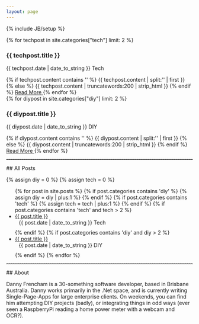 ```yaml
---
layout: page
---
```

{% include JB/setup %}

<div>
<div class="fleft">
{% for techpost in site.categories["tech"] limit: 2 %}
<h3>{{ techpost.title }}</h3>
<p class="text-primary">{{ techpost.date | date_to_string }} 
	<span class="label label-success">Tech</span></p>
{% if techpost.content contains '<!--more-->' %}
{{ techpost.content | split:'<!--more-->' | first }}
{% else %}
{{ techpost.content | truncatewords:200 | strip_html }}
{% endif %}
<a href="{{ BASE_PATH }}{{ techpost.url }}" class="btn btn-default">
  Read More <span class="glyphicon glyphicon-arrow-right"></span>
</a>
{% endfor %}
</div>

<div class="fright">
{% for diypost in site.categories["diy"] limit: 2 %}
<h3>{{ diypost.title }}</h3>
<p class="text-primary">{{ diypost.date | date_to_string }}
<span class="label label-danger">DIY</span></p>
{% if diypost.content contains '<!--more-->' %}
{{ diypost.content | split:'<!--more-->' | first }}
{% else %}
{{ diypost.content | truncatewords:200 | strip_html }}
{% endif %}
<a href="{{ BASE_PATH }}{{ diypost.url }}" class="btn btn-default">
  Read More <span class="glyphicon glyphicon-arrow-right"></span>
</a>
{% endfor %}
</div>
</div>
<p style="clear:both;" />
<hr style="margin-top:5px;border-top: dashed 1px; border-color:#808080;">
## All Posts

{% assign diy = 0 %}
{% assign tech = 0 %}

<div class="recentposts">
<ul class="posts">
  {% for post in site.posts %}
  {% if post.categories contains 'diy' %}
    {% assign diy = diy | plus:1 %}
  {% endif %}
  {% if post.categories contains 'tech' %}
    {% assign tech = tech | plus:1 %}
  {% endif %}
  {% if post.categories contains 'tech' and tech > 2 %}
    <li> 
    	<a href="{{ BASE_PATH }}{{ post.url }}">{{ post.title }}</a> 
    	<div style="padding-left:10px;padding-bottom:10px;">
    		<span>{{ post.date | date_to_string }}</span>
			  <span class="label label-success">Tech</span>
    	</div>
    </li>
  {% endif %}
  {% if post.categories contains 'diy' and diy > 2 %}
    <li> 
      <a href="{{ BASE_PATH }}{{ post.url }}">{{ post.title }}</a> 
      <div style="padding-left:10px;padding-bottom:10px;">
        <span>{{ post.date | date_to_string }}</span>
        <span class="label label-danger">DIY</span>
      </div>
    </li>
  {% endif %}
  {% endfor %}
</ul>
</div>

<hr style="margin-top:5px;border-top: dashed 1px; border-color:#808080;">
## About

Danny Frencham is a 30-something software developer, based in Brisbane Australia. Danny works primarily in the .Net space, and is currently writing Single-Page-Apps for large enterprise clients. On weekends, you can find him attempting DIY projects (badly), or integrating things in odd ways (ever seen a RaspberryPi reading a home power meter with a webcam and OCR?).

